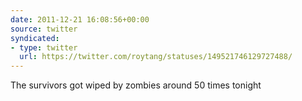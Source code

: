 ```yaml
---
date: 2011-12-21 16:08:56+00:00
source: twitter
syndicated:
- type: twitter
  url: https://twitter.com/roytang/statuses/149521746129727488/
---
```


The survivors got wiped by zombies around 50 times tonight